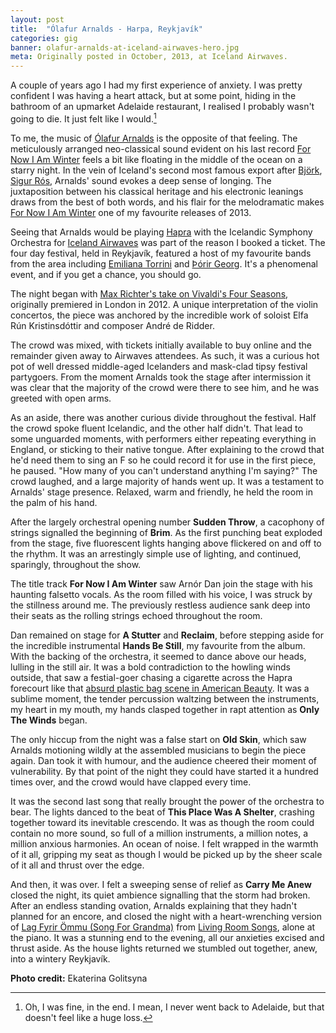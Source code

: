 ```yaml
---
layout: post
title:  "Ólafur Arnalds - Harpa, Reykjavík"
categories: gig
banner: olafur-arnalds-at-iceland-airwaves-hero.jpg
meta: Originally posted in October, 2013, at Iceland Airwaves.
---
```

A couple of years ago I had my first experience of anxiety. I was pretty confident I was having a heart attack, but at some point, hiding in the bathroom of an upmarket Adelaide restaurant, I realised I probably wasn't going to die. It just felt like I would.[^1]

To me, the music of [Ólafur Arnalds](http://olafurarnalds.com/) is the opposite of that feeling. The meticulously arranged neo-classical sound evident on his last record [For Now I Am Winter](https://soundcloud.com/olafur-arnalds/sets/for-now-i-am-winter) feels a bit like floating in the middle of the ocean on a starry night. In the vein of Iceland's second most famous export after [Björk](http://bjork.com/), [Sigur Rós](http://www.sigur-ros.co.uk/), Arnalds' sound evokes a deep sense of longing. The juxtaposition between his classical heritage and his electronic leanings draws from the best of both words, and his flair for the melodramatic makes [For Now I Am Winter](https://soundcloud.com/olafur-arnalds/sets/for-now-i-am-winter) one of my favourite releases of 2013.

Seeing that Arnalds would be playing [Hapra](http://en.harpa.is/harpa-my-house) with the Icelandic Symphony Orchestra for [Iceland Airwaves](http://icelandairwaves.is/) was part of the reason I booked a ticket. The four day festival, held in Reykjavík, featured a host of my favourite bands from the area including [Emiliana Torrini](http://emilianatorrini.com/) and [Þórir Georg](http://thorirgeorg.tumblr.com/). It's a phenomenal event, and if you get a chance, you should go.

The night began with [Max Richter's take on Vivaldi's Four Seasons](http://www.theguardian.com/music/2012/oct/21/max-richter-vivaldi-four-seasons), originally premiered in London in 2012\. A unique interpretation of the violin concertos, the piece was anchored by the incredible work of soloist Elfa Rún Kristinsdóttir and composer André de Ridder.

The crowd was mixed, with tickets initially available to buy online and the remainder given away to Airwaves attendees. As such, it was a curious hot pot of well dressed middle-aged Icelanders and mask-clad tipsy festival partygoers. From the moment Arnalds took the stage after intermission it was clear that the majority of the crowd were there to see him, and he was greeted with open arms.

As an aside, there was another curious divide throughout the festival. Half the crowd spoke fluent Icelandic, and the other half didn't. That lead to some unguarded moments, with performers either repeating everything in England, or sticking to their native tongue. After explaining to the crowd that he'd need them to sing an F so he could record it for use in the first piece, he paused. "How many of you can't understand anything I'm saying?" The crowd laughed, and a large majority of hands went up. It was a testament to Arnalds' stage presence. Relaxed, warm and friendly, he held the room in the palm of his hand.

After the largely orchestral opening number **Sudden Throw**, a cacophony of strings signalled the beginning of **Brim**. As the first punching beat exploded from the stage, five fluorescent lights hanging above flickered on and off to the rhythm. It was an arrestingly simple use of lighting, and continued, sparingly, throughout the show.

The title track **For Now I Am Winter** saw Arnór Dan join the stage with his haunting falsetto vocals. As the room filled with his voice, I was struck by the stillness around me. The previously restless audience sank deep into their seats as the rolling strings echoed throughout the room.

Dan remained on stage for **A Stutter** and **Reclaim**, before stepping aside for the incredible instrumental **Hands Be Still**, my favourite from the album. With the backing of the orchestra, it seemed to dance above our heads, lulling in the still air. It was a bold contradiction to the howling winds outside, that saw a festial-goer chasing a cigarette across the Hapra forecourt like that [absurd plastic bag scene in American Beauty](http://www.youtube.com/watch?v=Qssvnjj5Moo). It was a sublime moment, the tender percussion waltzing between the instruments, my heart in my mouth, my hands clasped together in rapt attention as **Only The Winds** began.

The only hiccup from the night was a false start on **Old Skin**, which saw Arnalds motioning wildly at the assembled musicians to begin the piece again. Dan took it with humour, and the audience cheered their moment of vulnerability. By that point of the night they could have started it a hundred times over, and the crowd would have clapped every time.

It was the second last song that really brought the power of the orchestra to bear. The lights danced to the beat of **This Place Was A Shelter**, crashing together toward its inevitable crescendo. It was as though the room could contain no more sound, so full of a million instruments, a million notes, a million anxious harmonies. An ocean of noise. I felt wrapped in the warmth of it all, gripping my seat as though I would be picked up by the sheer scale of it all and thrust over the edge.

And then, it was over. I felt a sweeping sense of relief as **Carry Me Anew** closed the night, its quiet ambience signalling that the storm had broken. After an endless standing ovation, Arnalds explaining that they hadn't planned for an encore, and closed the night with a heart-wrenching version of [Lag Fyrir Ömmu (Song For Grandma)](http://www.youtube.com/watch?v=Fyxu3LLwSV4) from [Living Room Songs](http://livingroomsongs.olafurarnalds.com/), alone at the piano. It was a stunning end to the evening, all our anxieties excised and thrust aside. As the house lights returned we stumbled out together, anew, into a wintery Reykjavík.

**Photo credit:** Ekaterina Golitsyna

[^1]: Oh, I was fine, in the end. I mean, I never went back to Adelaide, but that doesn't feel like a huge loss.